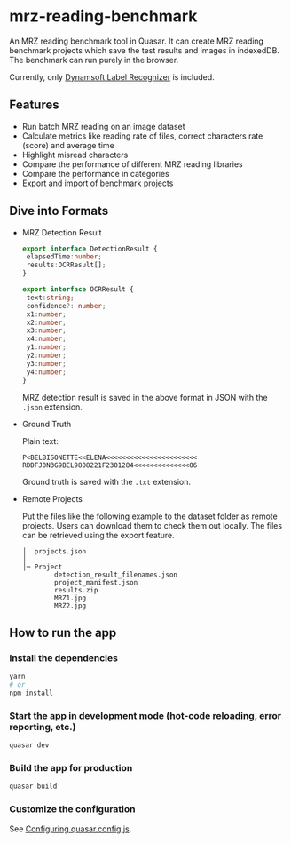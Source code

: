 # mrz-reading-benchmark

An MRZ reading benchmark tool in Quasar. It can create MRZ reading benchmark projects which save the test results and images in indexedDB. The benchmark can run purely in the browser.

Currently, only [Dynamsoft Label Recognizer](https://www.dynamsoft.com/label-recognition/overview/) is included.

## Features

* Run batch MRZ reading on an image dataset
* Calculate metrics like reading rate of files, correct characters rate (score) and average time
* Highlight misread characters
* Compare the performance of different MRZ reading libraries
* Compare the performance in categories
* Export and import of benchmark projects
## Dive into Formats

* MRZ Detection Result
   
   ```ts
   export interface DetectionResult {
    elapsedTime:number;
    results:OCRResult[];
  }

  export interface OCRResult {
    text:string;
    confidence?: number;
    x1:number;
    x2:number;
    x3:number;
    x4:number;
    y1:number;
    y2:number;
    y3:number;
    y4:number;
  }
   ```
   
   MRZ detection result is saved in the above format in JSON with the `.json` extension.

* Ground Truth

   Plain text:

   ```
   P<BELBISONETTE<<ELENA<<<<<<<<<<<<<<<<<<<<<<<
   RDDFJ0N3G9BEL9808221F2301284<<<<<<<<<<<<<<06
   ```
   
   Ground truth is saved with the `.txt` extension.

* Remote Projects

   Put the files like the following example to the dataset folder as remote projects. Users can download them to check them out locally. The files can be retrieved using the export feature.

   ```
   │  projects.json
   │
   │─ Project
           detection_result_filenames.json
           project_manifest.json
           results.zip
           MRZ1.jpg
           MRZ2.jpg
   ```

## How to run the app

### Install the dependencies

```bash
yarn
# or
npm install
```

### Start the app in development mode (hot-code reloading, error reporting, etc.)
```bash
quasar dev
```


### Build the app for production
```bash
quasar build
```

### Customize the configuration
See [Configuring quasar.config.js](https://v2.quasar.dev/quasar-cli-vite/quasar-config-js).
